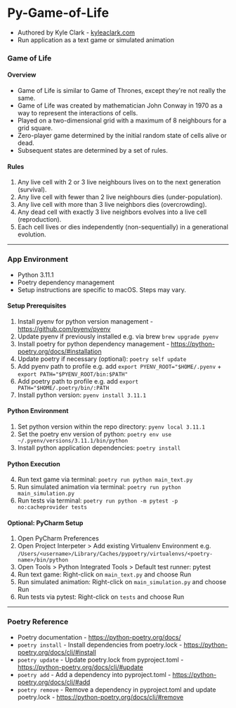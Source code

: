 # Py-Game-of-Life

- Authored by Kyle Clark - [kyleaclark.com](https://kyleaclark.com)
- Run application as a text game or simulated animation

### Game of Life

#### Overview

- Game of Life is similar to Game of Thrones, except they're not really the same.
- Game of Life was created by mathematician John Conway in 1970 as a way to represent the interactions of cells.
- Played on a two-dimensional grid with a maximum of 8 neighbours for a grid square.
- Zero-player game determined by the initial random state of cells alive or dead.  
- Subsequent states are determined by a set of rules.

#### Rules

1. Any live cell with 2 or 3 live neighbours lives on to the next generation (survival).
2. Any live cell with fewer than 2 live neighbours dies (under-population).
3. Any live cell with more than 3 live neighbors dies (overcrowding).
4. Any dead cell with exactly 3 live neighbors evolves into a live cell (reproduction).
5. Each cell lives or dies independently (non-sequentially) in a generational evolution.

___

### App Environment

- Python 3.11.1
- Poetry dependency management
- Setup instructions are specific to macOS. Steps may vary.

#### Setup Prerequisites

1. Install pyenv for python version management - https://github.com/pyenv/pyenv
2. Update pyenv if previously installed e.g. via brew `brew upgrade pyenv`
3. Install poetry for python dependency management - https://python-poetry.org/docs/#installation
4. Update poetry if necessary (optional): `poetry self update`
4. Add pyenv path to profile e.g. add `export PYENV_ROOT="$HOME/.pyenv` + `export PATH="$PYENV_ROOT/bin:$PATH"`
5. Add poetry path to profile e.g. add `export PATH="$HOME/.poetry/bin/:PATH`
6. Install python version: `pyenv install 3.11.1`

#### Python Environment

1. Set python version within the repo directory: `pyenv local 3.11.1`
2. Set the poetry env version of python: `poetry env use ~/.pyenv/versions/3.11.1/bin/python`
3. Install python application dependencies: `poetry install`
   
#### Python Execution
4. Run text game via terminal: `poetry run python main_text.py`
5. Run simulated animation via terminal: `poetry run python main_simulation.py`   
5. Run tests via terminal: `poetry run python -m pytest -p no:cacheprovider tests`

#### Optional: PyCharm Setup

1. Open PyCharm Preferences
2. Open Project Interpeter > Add existing Virtualenv Environment e.g. `/Users/<username>/Library/Caches/pypoetry/virtualenvs/<poetry-name>/bin/python`
3. Open Tools > Python Integrated Tools > Default test runner: pytest
4. Run text game: Right-click on `main_text.py` and choose Run
5. Run simulated animation: Right-click on `main_simulation.py` and choose Run
6. Run tests via pytest: Right-click on `tests` and choose Run

___

### Poetry Reference

- Poetry documentation - https://python-poetry.org/docs/
- `poetry install` - Install dependencies from poetry.lock - https://python-poetry.org/docs/cli/#install
- `poetry update` - Update poetry.lock from pyproject.toml - https://python-poetry.org/docs/cli/#update
- `poetry add` - Add a dependency into pyproject.toml - https://python-poetry.org/docs/cli/#add
- `poetry remove` - Remove a dependency in pyproject.toml and update poetry.lock - https://python-poetry.org/docs/cli/#remove

